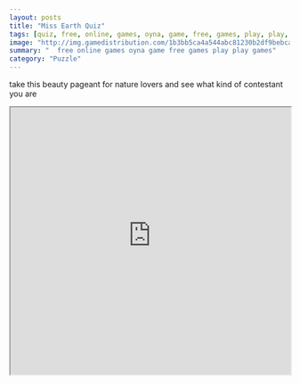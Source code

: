 ```yaml
---
layout: posts
title: "Miss Earth Quiz"
tags: [quiz, free, online, games, oyna, game, free, games, play, play, games]
image: "http://img.gamedistribution.com/1b3bb5ca4a544abc81230b2df9bebcab.jpg"
summary: "  free online games oyna game free games play play games"
category: "Puzzle"
---
```


take this beauty pageant for nature lovers and see what kind of contestant you are

<iframe width="100%" height="480px;" src="http://flash.gamedistribution.com?game=1b3bb5ca4a544abc81230b2df9bebcab"></iframe>